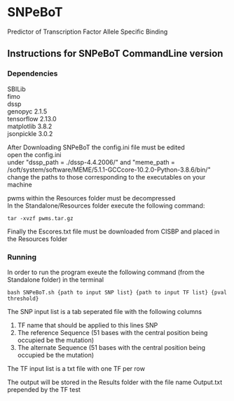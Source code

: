# SNPeBoT
Predictor of Transcription Factor Allele Specific Binding  

## Instructions for SNPeBoT CommandLine version

### Dependencies
SBILib  
fimo  
dssp  
genopyc 2.1.5  
tensorflow 2.13.0  
matplotlib 3.8.2  
jsonpickle 3.0.2  

After Downloading SNPeBoT the config.ini file must be edited  
open the config.ini  
under "dssp_path = ./dssp-4.4.2006/" and "meme_path = /soft/system/software/MEME/5.1.1-GCCcore-10.2.0-Python-3.8.6/bin/" change the paths to those corresponding to the executables on your machine  

pwms within the Resources folder must be decompressed  
In the Standalone/Resources folder execute the following command:  
```console
tar -xvzf pwms.tar.gz
```
Finally the Escores.txt file must be downloaded from CISBP and placed in the Resources folder  


### Running 

In order to run the program exeute the following command (from the Standalone folder) in the terminal  


```console
bash SNPeBoT.sh {path to input SNP list} {path to input TF list} {pval threshold}
```
The SNP input list is a tab seperated file with the following columns  
1) TF name that should be applied to this lines SNP  
2) The reference Sequence (51 bases with the central position being occupied be the mutation)  
3) The alternate Sequence (51 bases with the central position being occupied be the mutation)  

The TF input list is a txt file with one TF per row  


The output will be stored in the Results folder with the file name Output.txt prepended by the TF test  

